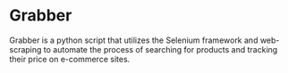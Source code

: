 # Grabber
Grabber is a python script that utilizes the Selenium framework and web-scraping to automate the process of searching for products and tracking their price on e-commerce sites.
